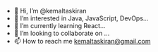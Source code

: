 - 👋 Hi, I’m @kemaltaskiran
- 👀 I’m interested in Java, JavaScript, DevOps...
- 🌱 I’m currently learning React...
- 💞️ I’m looking to collaborate on ...
- 📫 How to reach me kemaltaskiran@gmail.com

<!---
kemaltaskiran/kemaltaskiran is a ✨ special ✨ repository because its `README.md` (this file) appears on your GitHub profile.
You can click the Preview link to take a look at your changes.
--->
